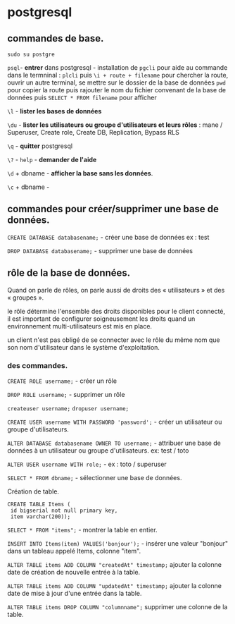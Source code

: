  # postgresql

## commandes de base.

`sudo su postgre`

`psql`- **entrer** dans postgresql - installation de `pgcli` pour aide au commande
    dans le termninal : `plcli`
    puis `\i + route + filename`
        pour chercher la route, ouvrir un autre terminal, se mettre sur le dossier de la base de données
        `pwd` pour copier la route puis rajouter le nom du fichier convenant de la base de données
        puis `SELECT * FROM filename` pour afficher

`\l` - **lister les bases de données**

`\du` - **lister les utilisateurs ou groupe d'utilisateurs et leurs rôles** : mane / Superuser, Create role, Create DB, Replication, Bypass RLS

`\q` - **quitter** postgresql

`\?` - `help` - **demander de l'aide**

`\d` + dbname - **afficher la base sans les données**.

`\c` + dbname - 


## commandes pour créer/supprimer une base de données.

`CREATE DATABASE databasename;` - créer une base de données ex : test

`DROP DATABASE databasename;` - supprimer une base de données


## rôle de la base de données.

 Quand on parle de rôles, on parle aussi de droits des « utilisateurs » et des « groupes ».

 le rôle détermine l'ensemble des droits disponibles pour le client connecté, il est important de configurer soigneusement les droits quand un environnement multi-utilisateurs est mis en place. 
 
un client n'est pas obligé de se connecter avec le rôle du même nom que son nom d'utilisateur dans le système d'exploitation.

### des commandes.

`CREATE ROLE username;` - créer un rôle

`DROP ROLE username;` - supprimer un rôle

`createuser username;`
`dropuser username;`

`CREATE USER username WITH PASSWORD 'password';` - créer un utilisateur ou groupe d'utilisateurs.

`ALTER DATABASE databasename OWNER TO username;` - attribuer une base de données à un utilisateur ou groupe d'utilisateurs. ex: test / toto

`ALTER USER username WITH role;` - ex : toto / superuser

`SELECT * FROM dbname;` - sélectionner une base de données.

Création de table.
```
CREATE TABLE Items ( 
 id bigserial not null primary key, 
 item varchar(200));
```
`SELECT * FROM "items";` - montrer la table en entier.

`INSERT INTO Items(item) VALUES('bonjour');` - insérer une valeur "bonjour" dans un tableau appelé Items, colonne "item".

`ALTER TABLE items ADD COLUMN "createdAt" timestamp;` ajouter la colonne date de création de nouvelle entrée à la table.

`ALTER TABLE items ADD COLUMN "updatedAt" timestamp;` ajouter la colonne date de mise à jour d'une entrée dans la table.

`ALTER TABLE items DROP COLUMN "columnname";` supprimer une colonne de la table.
